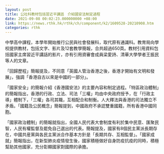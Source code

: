 ```yaml
---
layout: post
title: 公社科教材包括習近平講話　介紹國安法制定過程
date: 2021-09-08 00:02:23.000000000 +08:00
link: https://news.rthk.hk/rthk/ch/component/k2/1609528-20210908.htm
categories: rthk
---
```


中學高中課程，本學年開始推行公民與社會發展科，取代原有通識科。教育局向學校提供教材，包括文字、影片及12套教學簡報，合共超過650頁。教材引用資料包括國家主席習近平講話的影片，亦有引用資審會成員梁愛詩、清華大學學者王振民等人的文章。

「回歸歷程」簡報提及，不同意「英國人管治香港之後，香港才開始有文明和發展」，強調「香港自古以來是中國的一部分」。

「國家安全」的簡報介紹《香港國安法》的主要內容和制定過程。「特區政治體制」的簡報指出，香港的行政、立法、司法「三權」均由中央政府授予，在「行政主導」體制下，「三權」各司其職，互相配合和制衡。人大釋法與香港的司法獨立不矛盾。「國籍及公民概念」簡報提到，中國政府不承認雙重國籍，所有香港中國同胞。

「國家政治體制」的簡報就指出，全國人民代表大會制度有利於集中民意、匯聚民智，人民有權監督及罷免自己選出的代表。簡報提及，國家有8個民主黨派長期存在，中國共産黨與各民主黨派合作基本方針是「長期共存、互相監督」。「國家成就」簡報指出，在新型肺炎疫情發生後，國家積極做好自身防疫抗疫的同時，積極幫助其他國家，充分彰顯國家對國際的承擔。
